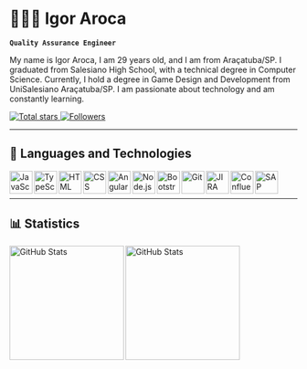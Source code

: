 # 👩🏻‍💻 Igor Aroca

**`Quality Assurance Engineer`**

My name is Igor Aroca, I am 29 years old, and I am from Araçatuba/SP. I graduated from Salesiano High School, with a technical degree in Computer Science. Currently, I hold a degree in Game Design and Development from UniSalesiano Araçatuba/SP. I am passionate about technology and am constantly learning.

<a href="https://github.com/igorcarneir0?tab=repositories&sort=stargazers">
    <img 
        alt="Total stars" 
        title="Total stars GitHub" 
        src="https://custom-icon-badges.demolab.com/github/stars/igorcarneir0?color=55960c&style=for-the-badge&labelColor=488207&logo=star&label=stars"
    />
</a>
<a href="https://github.com/igorcarneir0?tab=followers">
    <img 
        alt="Followers" 
        title="Follow me on GitHub" 
        src="https://custom-icon-badges.demolab.com/github/followers/igorcarneir0?color=236ad3&labelColor=1155ba&style=for-the-badge&logo=github&label=Followers&logoColor=white"
    />
</a>

---

## 🤖 Languages and Technologies
<img align="left" alt="JavaScript" title="JavaScript" width="40px" src="https://cdn.jsdelivr.net/gh/devicons/devicon@latest/icons/javascript/javascript-original.svg"/>
<img align="left" alt="TypeScript" title="TypeScript" width="40px" src="https://cdn.jsdelivr.net/gh/devicons/devicon@latest/icons/typescript/typescript-original.svg"/>
<img align="left" alt="HTML" title="HTML" width="40px" src="https://cdn.jsdelivr.net/gh/devicons/devicon@latest/icons/html5/html5-original.svg"/>
<img align="left" alt="CSS" title="CSS" width="40px" src="https://cdn.jsdelivr.net/gh/devicons/devicon@latest/icons/css3/css3-original.svg"/>
<img align="left" alt="Angular" title="Angular" width="40px" src="https://cdn.jsdelivr.net/gh/devicons/devicon@latest/icons/angular/angular-original.svg"/>
<img align="left" alt="Node.js" title="Node.js" width="40px" src="https://cdn.jsdelivr.net/gh/devicons/devicon@latest/icons/nodejs/nodejs-original-wordmark.svg"/>
<img align="left" alt="Bootstrap" title="Bootstrap" width="40px" src="https://cdn.jsdelivr.net/gh/devicons/devicon@latest/icons/bootstrap/bootstrap-original.svg"/>
<img align="left" alt="Git" title="Git" width="40px" src="https://cdn.jsdelivr.net/gh/devicons/devicon@latest/icons/git/git-original.svg"/>
<img align="left" alt="JIRA" title="JIRA" width="40px" src="https://cdn.jsdelivr.net/gh/devicons/devicon@latest/icons/jira/jira-original-wordmark.svg"/>
<img align="left" alt="Confluence" title="Confluence" width="40px" src="https://cdn.jsdelivr.net/gh/devicons/devicon@latest/icons/confluence/confluence-original-wordmark.svg"/>
<img align="left" alt="SAP" title="SAP" width="40px" src="https://img.icons8.com/?size=100&id=38192&format=png&color=000000"/>
<br/><br/>

---

## 📊 Statistics

<img align="left" alt="GitHub Stats" height="200" src="https://github-readme-stats.vercel.app/api?username=igorcarneir0&show_icons=true&theme=tokyonight&include_all_commits=true&locale=en"/>
<img align="left" alt="GitHub Stats" height="200" src="https://github-readme-stats.vercel.app/api/top-langs/?username=igorcarneir0&theme=tokyonight&layout=compact&custom_title=Technologies&langs_count=9"/>
